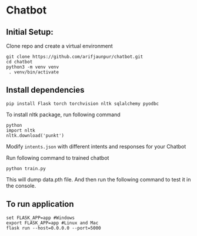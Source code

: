 # Chatbot

## Initial Setup:

Clone repo and create a virtual environment
```
git clone https://github.com/arifjaunpur/chatbot.git
cd chatbot
python3 -m venv venv
 . venv/bin/activate
```

## Install dependencies
```
pip install Flask torch torchvision nltk sqlalchemy pyodbc
```
To install nltk package, run following command
```
python
import nltk
nltk.download('punkt')
```
Modify `intents.json` with different intents and responses for your Chatbot

Run following command to trained chatbot
```
python train.py
```
This will dump data.pth file. And then run
the following command to test it in the console.

## To run application
```
set FLASK_APP=app #Windows 
export FLASK_APP=app #Linux and Mac
flask run --host=0.0.0.0 --port=5000
```


